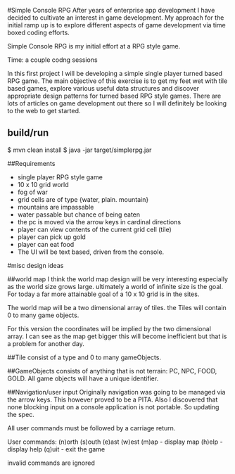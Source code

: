 #Simple Console RPG
After years of enterprise app development I have decided to cultivate an interest in game development. 
My approach for the initial ramp up is to explore different aspects of game development via time boxed 
coding efforts.

Simple Console RPG is my initial effort at a RPG style game. 

Time: a couple codng sessions

In this first project I will be developing a simple single player turned based RPG game. 
The main objective of this exercise is to get my feet wet with tile based games, 
explore various useful data structures and discover appropriate design patterns 
for turned based RPG style games. There are lots of articles on game development out there
so I will definitely be looking to the web to get started.


## build/run
$ mvn clean install
$ java -jar target/simplerpg.jar


##Requirements
- single player RPG style game
- 10 x 10 grid world
- fog of war
- grid cells are of type {water, plain. mountain}
- mountains are impassable
- water passable but chance of being eaten
- the pc is moved via the arrow keys in cardinal directions
- player can view contents of the current grid cell (tile)
- player can pick up gold
- player can eat food
- The UI will be text based, driven from the console.


#misc design ideas

##world map 
I think the world map design will be very interesting especially as the world size grows large. 
ultimately a world of infinite size is the goal. For today a far more attainable goal of a 10 x 10 grid 
is in the sites.

The world map will be a two dimensional array of tiles. the Tiles will contain 0 to many game objects.

For this version the coordinates will be implied by the two dimensional array. 
I can see as the map get bigger this will become inefficient but that is a problem for another day.

##Tile
consist of a type and 0 to many gameObjects.

##GameObjects
consists of anything that is not terrain: PC, NPC, FOOD, GOLD. All game objects will have a unique identifier.

##Navigation/user input
Originally navigation was going to be managed via the arrow keys. 
This however proved to be a PITA. Also I discovered that none blocking input on a console 
application is not portable. So updating the spec.

All user commands must be followed by a carriage return.

User commands:
(n)orth
(s)outh
(e)ast
(w)est 
(m)ap - display map
(h)elp - display help
(q)uit - exit the game

invalid commands are ignored
